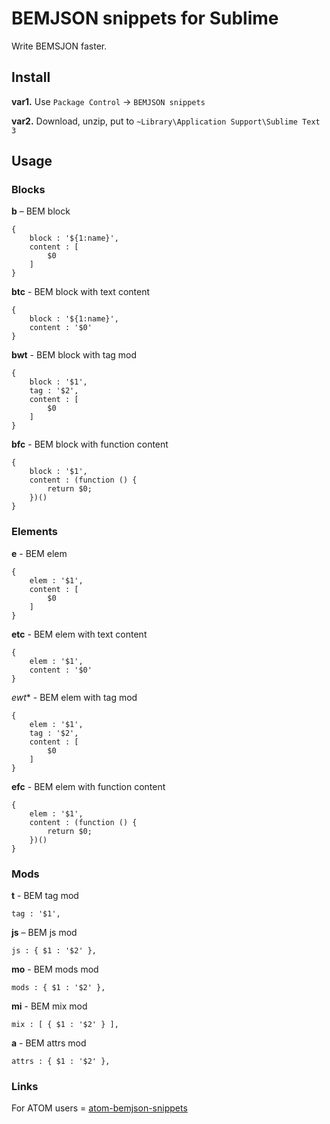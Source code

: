 # BEMJSON snippets for Sublime

Write BEMSJON faster.

## Install

**var1.** Use `Package Control` -> `BEMJSON snippets`

**var2.** Download, unzip, put to  `~Library\Application Support\Sublime Text 3`

## Usage

### Blocks <a name="blocks"></a>
**b** – BEM block

    {
        block : '${1:name}',
        content : [
            $0
        ]
    }


**btc** - BEM block with text content

    {
        block : '${1:name}',
        content : '$0'
    }


**bwt** - BEM block with tag mod

    {
        block : '$1',
        tag : '$2',
        content : [
            $0
        ]
    }


**bfc** - BEM block with function content

    {
        block : '$1',
        content : (function () {
            return $0;
        })()
    }


### Elements
**e** - BEM elem

    {
        elem : '$1',
        content : [
            $0
        ]
    }

**etc** - BEM elem with text content

    {
        elem : '$1',
        content : '$0'
    }


*ewt** - BEM elem with tag mod

    {
        elem : '$1',
        tag : '$2',
        content : [
            $0
        ]
    }


**efc** - BEM elem with function content

    {
        elem : '$1',
        content : (function () {
            return $0;
        })()
    }


### Mods
**t** - BEM tag mod

    tag : '$1',


**js** – BEM js mod

    js : { $1 : '$2' },


**mo** - BEM mods mod

    mods : { $1 : '$2' },


**mi** - BEM mix mod

    mix : [ { $1 : '$2' } ],


**a** - BEM attrs mod

    attrs : { $1 : '$2' },

### Links

For ATOM users = [atom-bemjson-snippets](https://github.com/verybigman/atom-bemjson-snippets)

